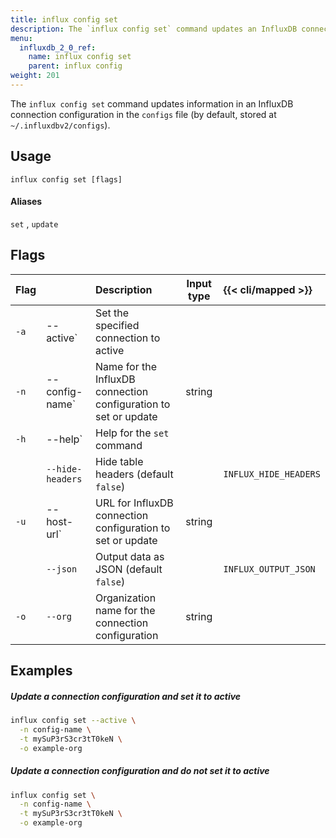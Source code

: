 ```yaml
---
title: influx config set
description: The `influx config set` command updates an InfluxDB connection configuration.
menu:
  influxdb_2_0_ref:
    name: influx config set
    parent: influx config
weight: 201
---
```


The `influx config set` command updates information in an InfluxDB connection
configuration in the `configs` file (by default, stored at `~/.influxdbv2/configs`).

## Usage
```
influx config set [flags]
```

#### Aliases
`set` , `update`

## Flags
| Flag |                  | Description                                                     | Input type  | {{< cli/mapped >}}    |
|:---- |:---              |:-----------                                                     |:----------: |:------------------    |
| `-a` | --active`        | Set the specified connection to active                          |             |                       |
| `-n` | --config-name`   | Name for the InfluxDB connection configuration to set or update | string      |                       |
| `-h` | --help`          | Help for the `set` command                                      |             |                       |
|      | `--hide-headers` | Hide table headers (default `false`)                            |             | `INFLUX_HIDE_HEADERS` |
| `-u` | --host-url`      | URL for InfluxDB connection configuration to set or update      | string      |                       |
|      | `--json`         | Output data as JSON (default `false`)                           |             | `INFLUX_OUTPUT_JSON`  |
| `-o` | `--org`          | Organization name for the connection configuration              | string      |                       |

## Examples

##### Update a connection configuration and set it to active
```sh
influx config set --active \
  -n config-name \
  -t mySuP3rS3cr3tT0keN \
  -o example-org
```

##### Update a connection configuration and do not set it to active
```sh
influx config set \
  -n config-name \
  -t mySuP3rS3cr3tT0keN \
  -o example-org
```
